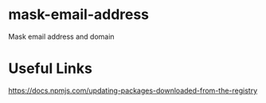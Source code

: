 # mask-email-address
Mask email address and domain 

# Useful Links

https://docs.npmjs.com/updating-packages-downloaded-from-the-registry
